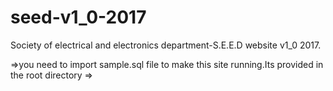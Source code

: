 # seed-v1_0-2017
Society of electrical and electronics department-S.E.E.D website v1_0 2017.

=>you need to import sample.sql file to make this site running.Its provided in the root directory
=>
